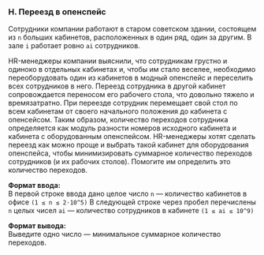### H. Переезд в опенспейс

Сотрудники компании работают в старом советском здании, состоящем из `n` больших кабинетов, расположенных в один ряд, один за другим. 
В зале `i` работает ровно `ai` сотрудников.

HR-менеджеры компании выяснили, что сотрудникам грустно и одиноко в отдельных кабинетах и, 
чтобы им стало веселее, необходимо переоборудовать один из кабинетов в модный опенспейс и переселить всех сотрудников в него.
Переезд сотрудника в другой кабинет сопровождается переносом его рабочего стола, что довольно тяжело и времязатратно. 
При переезде сотрудник перемещает свой стол по всем кабинетам от своего начального положения до кабинета с опенсейсом. 
Таким образом, количество переходов сотрудника определяется как модуль разности номеров исходного кабинета и кабинета с оборудованным опенспейсом. 
HR-менеджеры хотят сделать переезд как можно проще и выбрать такой кабинет для оборудования опенспейса, чтобы минимизировать суммарное количество переходов сотрудников (и их рабочих столов). 
Помогите им определить это количество переходов.

**Формат ввода:**<br>
В первой строке ввода дано целое число `n` — количество кабинетов в офисе `(1 ≤ n ≤ 2⋅10^5)`
В следующей строке через пробел перечислены `n` целых чисел `ai` — количество сотрудников в кабинете `(1 ≤ ai ≤ 10^9)`

**Формат вывода:**<br>
Выведите одно число — минимальное суммарное количество переходов.